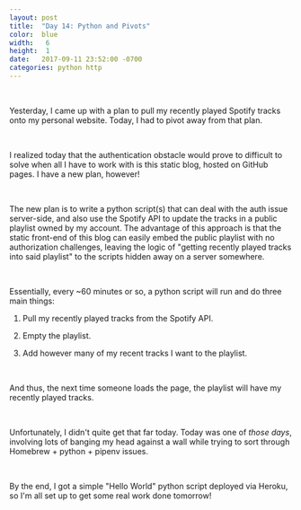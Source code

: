 ```yaml
---
layout: post
title:  "Day 14: Python and Pivots"
color:  blue
width:   6
height:  1
date:   2017-09-11 23:52:00 -0700
categories: python http
---
```


<br>

Yesterday, I came up with a plan to pull my recently played Spotify tracks onto
  my personal website. Today, I had to pivot away from that plan.

<br>

I realized today that the authentication obstacle would prove to difficult to solve
  when all I have to work with is this static blog, hosted on GitHub pages.
  I have a new plan, however!

<br>

The new plan is to write a python script(s) that can deal with the auth issue server-side,
  and also use the Spotify API to update the tracks in a public playlist owned by
  my account. The advantage of this approach is that the static front-end of this blog
  can easily embed the public playlist with no authorization challenges, leaving the
  logic of "getting recently played tracks into said playlist" to the scripts hidden
  away on a server somewhere.

<br>

Essentially, every ~60 minutes or so, a python script will run and do three main things:

1) Pull my recently played tracks from the Spotify API.

2) Empty the playlist.

3) Add however many of my recent tracks I want to the playlist.

<br>

And thus, the next time someone loads the page, the playlist will have my recently played tracks.

<br>

Unfortunately, I didn't quite get that far today. Today was one of _those days_,
  involving lots of banging my head against a wall while trying to sort through
  Homebrew + python + pipenv issues.

<br>

By the end, I got a simple "Hello World" python script deployed via Heroku, so I'm all
  set up to get some real work done tomorrow!
